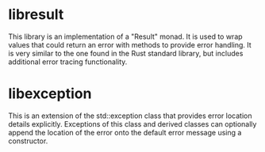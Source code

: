 # libresult

This library is an implementation of a "Result" monad. It is used to wrap values that could return an error with methods to provide error handling. It is very similar to the one found in the Rust standard library, but includes additional error tracing functionality.

# libexception

This is an extension of the std::exception class that provides error location details explicitly. Exceptions of this class and derived classes can optionally append the location of the error onto the default error message using a constructor.
